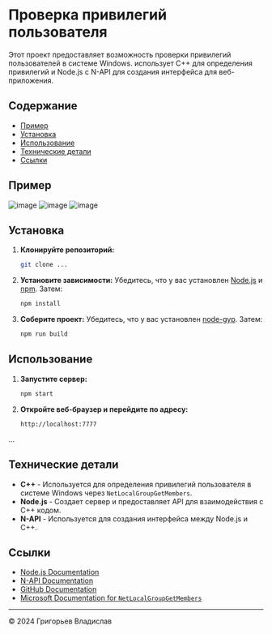 # Проверка привилегий пользователя

Этот проект предоставляет возможность проверки привилегий пользователей в системе Windows. использует C++ для определения привилегий и Node.js с N-API для создания интерфейса для веб-приложения.

## Содержание

- [Пример](#описание)
- [Установка](#установка)
- [Использование](#использование)
- [Технические детали](#технические-детали)
- [Ссылки](#ссылки)

## Пример <a name="описание"></a>

![image](https://github.com/user-attachments/assets/c571e547-fb80-465e-bcbd-562a5b5c317a)
![image](https://github.com/user-attachments/assets/04ae171b-ea47-42ee-9e19-76c477a86065)
![image](https://github.com/user-attachments/assets/0e003f2b-2b02-492d-8f8b-ee4e0f488c06)


## Установка <a name="установка"></a>

1. **Клонируйте репозиторий:**
    ```sh
    git clone ...
    ```

2. **Установите зависимости:**
    Убедитесь, что у вас установлен [Node.js](https://nodejs.org/) и [npm](https://www.npmjs.com/). Затем:
    ```sh
    npm install
    ```

3. **Соберите проект:**
    Убедитесь, что у вас установлен [node-gyp](https://github.com/nodejs/node-gyp). Затем:
    ```sh
    npm run build
    ```

## Использование <a name="использование"></a>

1. **Запустите сервер:**
    ```sh
    npm start
    ```

2. **Откройте веб-браузер и перейдите по адресу:**
    ```
    http://localhost:7777
    ```
...

## Технические детали <a name="технические-детали"></a>

- **C++** - Используется для определения привилегий пользователя в системе Windows через `NetLocalGroupGetMembers`.
- **Node.js** - Создает сервер и предоставляет API для взаимодействия с C++ кодом.
- **N-API** - Используется для создания интерфейса между Node.js и C++.

## Ссылки <a name="ссылки"></a>

- [Node.js Documentation](https://nodejs.org/en/docs/)
- [N-API Documentation](https://nodejs.org/api/n-api.html)
- [GitHub Documentation](https://docs.github.com/en/github)
- [Microsoft Documentation for `NetLocalGroupGetMembers`](https://learn.microsoft.com/en-us/windows/win32/api/lmaccess/nf-lmaccess-netlocalgroupgetmembers)

---

© 2024 Григорьев Владислав
